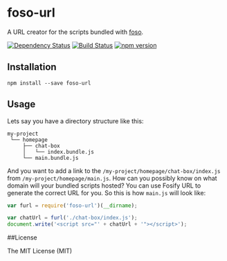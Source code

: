 # foso-url

A URL creator for the scripts bundled with [foso](https://github.com/fosojs/foso).

[![Dependency Status](https://david-dm.org/fosojs/foso-url/status.svg?style=flat)](https://david-dm.org/fosojs/foso-url)
[![Build Status](http://img.shields.io/travis/fosojs/foso-url.svg?style=flat)](https://travis-ci.org/fosojs/foso-url)
[![npm version](https://badge.fury.io/js/foso-url.svg)](http://badge.fury.io/js/foso-url)


## Installation

```
npm install --save foso-url
```

## Usage

Lets say you have a directory structure like this:

```
my-project
 └── homepage
     ├── chat-box
     │   └── index.bundle.js
     └── main.bundle.js
```

And you want to add a link to the `/my-project/homepage/chat-box/index.js` from `/my-project/homepage/main.js`. How can you possibly know on what domain will your bundled scripts hosted? You can use Fosify URL to generate the correct URL for you. So this is how `main.js` will look like:

```js
var furl = require('foso-url')(__dirname);

var chatUrl = furl('./chat-box/index.js');
document.write('<script src="' + chatUrl + '"></script>');
```


##License

The MIT License (MIT)
